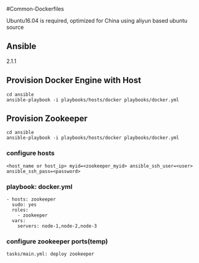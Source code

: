 #Common-Dockerfiles

Ubuntu16.04 is required, optimized for China using aliyun based ubuntu source

## Ansible

2.1.1

## Provision Docker Engine with Host

    cd ansible
    ansible-playbook -i playbooks/hosts/docker playbooks/docker.yml

## Provision Zookeeper

    cd ansible
    ansible-playbook -i playbooks/hosts/docker playbooks/docker.yml

### configure hosts
   
    <host_name or host_ip> myid=<zookeeper_myid> ansible_ssh_user=<user> ansible_ssh_pass=<password>

### playbook: docker.yml

    - hosts: zookeeper
      sudo: yes
      roles:
        - zookeeper
      vars:
        servers: node-1,node-2,node-3
                           
### configure zookeeper ports(temp)
                           
    tasks/main.yml: deploy zookeeper                           
